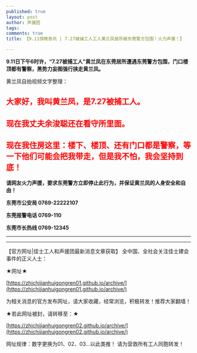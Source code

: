 ```yaml
---
published: true
layout: post
author: 声援团
tags:
comments: true
title: 【9.11傍晚急讯 | 7.27被捕工人工人黄兰凤居所被东莞警方包围！火力声援！】

---     
```


**9.11日下午6时许，“7.27被捕工人”黄兰凤在东莞居所遭遇东莞警方包围，门口楼顶都有警察，黑势力妄图强行挟走黄兰凤。**

黄兰凤自拍视频文字整理：

## <font color= 'red'> 大家好，我叫黄兰凤，是7.27被捕工人。 </font> 

## <font color= 'red'> 现在我丈夫余浚聪还在看守所里面。 </font> 

## <font color= 'red'> 现在我住房这里：楼下、楼顶、还有门口都是警察，等一下他们可能会把我带走，但是我不怕，我会坚持到底！</font> 



**请网友火力声援，要求东莞警方立即停止此行为，并保证黄兰凤的人身安全和自由！**

**东莞市公安局 0769-22222107**

**东莞报警电话 0769-110**

**东莞市长热线 0769-12345**

---

---

【官方网址|佳士工人和声援团最新消息文章获取】
全中国、全社会关注佳士建会事件的正义人士：

★网址★

[https://zhichijianhuigongren01.github.io/archive/](https://zhichijianhuigongren01.github.io/archive/)

为相关消息的官方发布网址，请大家收藏，经常浏览，积极转发！推荐大家翻墙！

★若此网址被封，请转移至：★

[https://zhichijianhuigongren02.github.io/archive/](https://zhichijianhuigongren02.github.io/archive/)

网址规律：数字更换为01、02、03...以此类推！
请为营救所有工人同胞转发！
